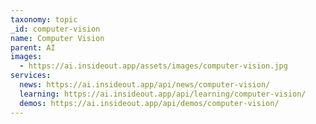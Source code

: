 ```yaml
---
taxonomy: topic
_id: computer-vision
name: Computer Vision
parent: AI
images:
  - https://ai.insideout.app/assets/images/computer-vision.jpg
services:
  news: https://ai.insideout.app/api/news/computer-vision/
  learning: https://ai.insideout.app/api/learning/computer-vision/
  demos: https://ai.insideout.app/api/demos/computer-vision/
---
```

